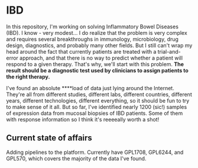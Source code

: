 # IBD

In this repository, I'm working on solving Inflammatory Bowel Diseases (IBD).
I know - very modest...
I do realize that the problem is very complex and requires several breakthroughs in immunology, microbiology, drug design, diagnostics, and probably many other fields.
But I still can't wrap my head around the fact that currently patients are treated with a trial-and-error approach, and that there is no way to predict whether a patient will respond to a given therapy.
That's why, we'll start with this problem.
**The result should be a diagnostic test used by clinicians to assign patients to the right therapy.**

I've found an absolute ****load of data just lying around the Internet.
They're all from different studies, different labs, different countries, different years, different technologies, different everything, so it should be fun to try to make sense of it all.
But so far, I've identified nearly 1200 (sic!) samples of expression data from mucosal biopsies of IBD patients.
Some of them with response information so I think it's reeeeally worth a shot!

## Current state of affairs
Adding pipelines to the platform.
Currently have GPL1708, GPL6244, and GPL570, which covers the majority of the data I've found.
